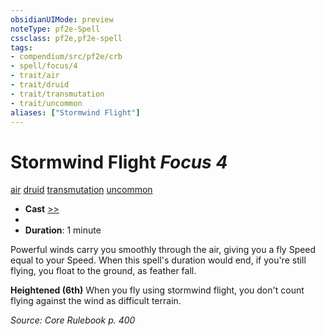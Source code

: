 ```yaml
---
obsidianUIMode: preview
noteType: pf2e-Spell
cssclass: pf2e,pf2e-spell
tags:
- compendium/src/pf2e/crb
- spell/focus/4
- trait/air
- trait/druid
- trait/transmutation
- trait/uncommon
aliases: ["Stormwind Flight"]
---
```

# Stormwind Flight *Focus 4*   
[air](rules/traits/air.md "Air Energy & Element Trait")  [druid](rules/traits/druid.md "Druid Class Trait")  [transmutation](rules/traits/transmutation.md "Transmutation School Trait")  [uncommon](rules/traits/uncommon.md "Uncommon Rarity Trait")  

- **Cast** [>>](rules/core-rulebook/chapter-9-playing-the-game.md#Actions "Two-Action") 
- 
- **Duration**: 1 minute

Powerful winds carry you smoothly through the air, giving you a fly Speed equal to your Speed. When this spell's duration would end, if you're still flying, you float to the ground, as feather fall.

**Heightened (6th)** When you fly using stormwind flight, you don't count flying against the wind as difficult terrain.

*Source: Core Rulebook p. 400*